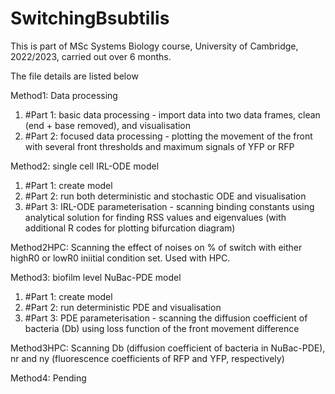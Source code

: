 # SwitchingBsubtilis

This is part of MSc Systems Biology course, University of Cambridge, 2022/2023, carried out over 6 months.

The file details are listed below

Method1: Data processing 
1. #Part 1: basic data processing - import data into two data frames, clean (end + base removed), and visualisation 
2. #Part 2: focused data processing - plotting the movement of the front with several front thresholds and maximum signals of YFP or RFP

Method2: single cell IRL-ODE model
1. #Part 1: create model
2. #Part 2: run both deterministic and stochastic ODE and visualisation
3. #Part 3: IRL-ODE parameterisation - scanning binding constants using analytical solution for finding RSS values and eigenvalues (with additional R codes for plotting bifurcation diagram) 

Method2HPC: Scanning the effect of noises on % of switch with either highR0 or lowR0 iniitial condition set. Used with HPC.  

Method3: biofilm level NuBac-PDE model
1. #Part 1: create model
2. #Part 2: run deterministic PDE and visualisation
3. #Part 3: PDE parameterisation - scanning the diffusion coefficient of bacteria (Db) using loss function of the front movement difference

Method3HPC: Scanning Db (diffusion coefficient of bacteria in NuBac-PDE), nr and ny (fluorescence coefficients of RFP and YFP, respectively)

Method4: Pending



